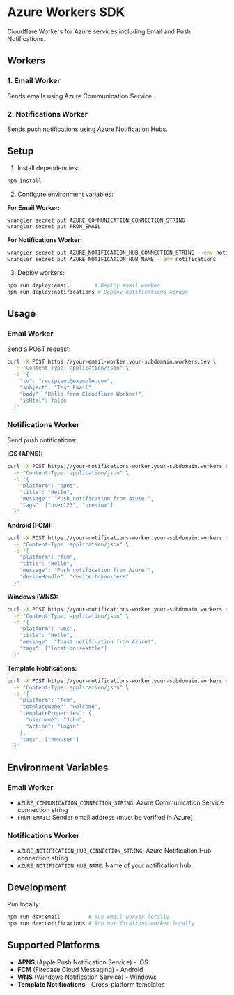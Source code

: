 # Azure Workers SDK

Cloudflare Workers for Azure services including Email and Push Notifications.

## Workers

### 1. Email Worker
Sends emails using Azure Communication Service.

### 2. Notifications Worker  
Sends push notifications using Azure Notification Hubs.

## Setup

1. Install dependencies:
```bash
npm install
```

2. Configure environment variables:

**For Email Worker:**
```bash
wrangler secret put AZURE_COMMUNICATION_CONNECTION_STRING
wrangler secret put FROM_EMAIL
```

**For Notifications Worker:**
```bash
wrangler secret put AZURE_NOTIFICATION_HUB_CONNECTION_STRING --env notifications
wrangler secret put AZURE_NOTIFICATION_HUB_NAME --env notifications
```

3. Deploy workers:
```bash
npm run deploy:email        # Deploy email worker
npm run deploy:notifications # Deploy notifications worker
```

## Usage

### Email Worker

Send a POST request:
```bash
curl -X POST https://your-email-worker.your-subdomain.workers.dev \
  -H "Content-Type: application/json" \
  -d '{
    "to": "recipient@example.com",
    "subject": "Test Email",
    "body": "Hello from Cloudflare Worker!",
    "isHtml": false
  }'
```

### Notifications Worker

Send push notifications:

**iOS (APNS):**
```bash
curl -X POST https://your-notifications-worker.your-subdomain.workers.dev \
  -H "Content-Type: application/json" \
  -d '{
    "platform": "apns",
    "title": "Hello",
    "message": "Push notification from Azure!",
    "tags": ["user123", "premium"]
  }'
```

**Android (FCM):**
```bash
curl -X POST https://your-notifications-worker.your-subdomain.workers.dev \
  -H "Content-Type: application/json" \
  -d '{
    "platform": "fcm",
    "title": "Hello",
    "message": "Push notification from Azure!",
    "deviceHandle": "device-token-here"
  }'
```

**Windows (WNS):**
```bash
curl -X POST https://your-notifications-worker.your-subdomain.workers.dev \
  -H "Content-Type: application/json" \
  -d '{
    "platform": "wns",
    "title": "Hello",
    "message": "Toast notification from Azure!",
    "tags": ["location:seattle"]
  }'
```

**Template Notifications:**
```bash
curl -X POST https://your-notifications-worker.your-subdomain.workers.dev \
  -H "Content-Type: application/json" \
  -d '{
    "platform": "fcm",
    "templateName": "welcome",
    "templateProperties": {
      "username": "John",
      "action": "login"
    },
    "tags": ["newuser"]
  }'
```

## Environment Variables

### Email Worker
- `AZURE_COMMUNICATION_CONNECTION_STRING`: Azure Communication Service connection string
- `FROM_EMAIL`: Sender email address (must be verified in Azure)

### Notifications Worker
- `AZURE_NOTIFICATION_HUB_CONNECTION_STRING`: Azure Notification Hub connection string
- `AZURE_NOTIFICATION_HUB_NAME`: Name of your notification hub

## Development

Run locally:
```bash
npm run dev:email         # Run email worker locally
npm run dev:notifications # Run notifications worker locally
```

## Supported Platforms

- **APNS** (Apple Push Notification Service) - iOS
- **FCM** (Firebase Cloud Messaging) - Android  
- **WNS** (Windows Notification Service) - Windows
- **Template Notifications** - Cross-platform templates